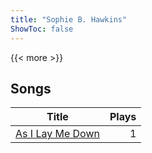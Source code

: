 ```yaml
---
title: "Sophie B. Hawkins"
ShowToc: false
---
```


{{< more >}}

## Songs
Title | Plays 
----- | -----: 
[As I Lay Me Down](/songs/as-i-lay-me-down) | 1

